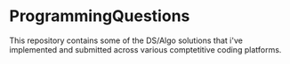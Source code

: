 # ProgrammingQuestions

This repository contains some of the DS/Algo solutions that i've implemented and submitted across various comptetitive coding platforms.
